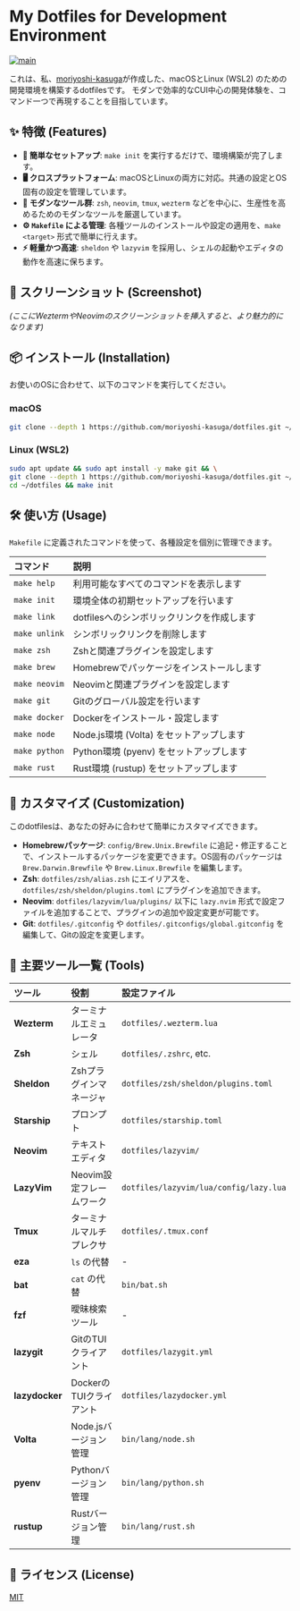 # My Dotfiles for Development Environment

[![main](https://github.com/moriyoshi-kasuga/dotfiles/actions/workflows/main.yml/badge.svg)](https://github.com/moriyoshi-kasuga/dotfiles/actions/workflows/main.yml)

これは、私、[moriyoshi-kasuga](https://github.com/moriyoshi-kasuga)が作成した、macOSとLinux (WSL2) のための開発環境を構築するdotfilesです。
モダンで効率的なCUI中心の開発体験を、コマンド一つで再現することを目指しています。

## ✨ 特徴 (Features)

- **🚀 簡単なセットアップ**: `make init` を実行するだけで、環境構築が完了します。
- **🖥️ クロスプラットフォーム**: macOSとLinuxの両方に対応。共通の設定とOS固有の設定を管理しています。
- **🔧 モダンなツール群**: `zsh`, `neovim`, `tmux`, `wezterm` などを中心に、生産性を高めるためのモダンなツールを厳選しています。
- **⚙️ `Makefile` による管理**: 各種ツールのインストールや設定の適用を、`make <target>` 形式で簡単に行えます。
- **⚡️ 軽量かつ高速**: `sheldon` や `lazyvim` を採用し、シェルの起動やエディタの動作を高速に保ちます。

## 📸 スクリーンショット (Screenshot)

*(ここにWeztermやNeovimのスクリーンショットを挿入すると、より魅力的になります)*

## 📦 インストール (Installation)

お使いのOSに合わせて、以下のコマンドを実行してください。

### macOS

```sh
git clone --depth 1 https://github.com/moriyoshi-kasuga/dotfiles.git ~/dotfiles && cd ~/dotfiles && make init
```

### Linux (WSL2)

```sh
sudo apt update && sudo apt install -y make git && \
git clone --depth 1 https://github.com/moriyoshi-kasuga/dotfiles.git ~/dotfiles && \
cd ~/dotfiles && make init
```

## 🛠️ 使い方 (Usage)

`Makefile` に定義されたコマンドを使って、各種設定を個別に管理できます。

| コマンド | 説明 |
| :--- | :--- |
| `make help` | 利用可能なすべてのコマンドを表示します |
| `make init` | 環境全体の初期セットアップを行います |
| `make link` | dotfilesへのシンボリックリンクを作成します |
| `make unlink` | シンボリックリンクを削除します |
| `make zsh` | Zshと関連プラグインを設定します |
| `make brew` | Homebrewでパッケージをインストールします |
| `make neovim` | Neovimと関連プラグインを設定します |
| `make git` | Gitのグローバル設定を行います |
| `make docker` | Dockerをインストール・設定します |
| `make node` | Node.js環境 (Volta) をセットアップします |
| `make python` | Python環境 (pyenv) をセットアップします |
| `make rust` | Rust環境 (rustup) をセットアップします |

## 🎨 カスタマイズ (Customization)

このdotfilesは、あなたの好みに合わせて簡単にカスタマイズできます。

- **Homebrewパッケージ**: `config/Brew.Unix.Brewfile` に追記・修正することで、インストールするパッケージを変更できます。OS固有のパッケージは `Brew.Darwin.Brewfile` や `Brew.Linux.Brewfile` を編集します。
- **Zsh**: `dotfiles/zsh/alias.zsh` にエイリアスを、`dotfiles/zsh/sheldon/plugins.toml` にプラグインを追加できます。
- **Neovim**: `dotfiles/lazyvim/lua/plugins/` 以下に `lazy.nvim` 形式で設定ファイルを追加することで、プラグインの追加や設定変更が可能です。
- **Git**: `dotfiles/.gitconfig` や `dotfiles/.gitconfigs/global.gitconfig` を編集して、Gitの設定を変更します。

## 🧰 主要ツール一覧 (Tools)

| ツール | 役割 | 設定ファイル |
| :--- | :--- | :--- |
| **Wezterm** | ターミナルエミュレータ | `dotfiles/.wezterm.lua` |
| **Zsh** | シェル | `dotfiles/.zshrc`, etc. |
| **Sheldon** | Zshプラグインマネージャ | `dotfiles/zsh/sheldon/plugins.toml` |
| **Starship** | プロンプト | `dotfiles/starship.toml` |
| **Neovim** | テキストエディタ | `dotfiles/lazyvim/` |
| **LazyVim** | Neovim設定フレームワーク | `dotfiles/lazyvim/lua/config/lazy.lua` |
| **Tmux** | ターミナルマルチプレクサ | `dotfiles/.tmux.conf` |
| **eza** | `ls` の代替 | - |
| **bat** | `cat` の代替 | `bin/bat.sh` |
| **fzf** | 曖昧検索ツール | - |
| **lazygit** | GitのTUIクライアント | `dotfiles/lazygit.yml` |
| **lazydocker** | DockerのTUIクライアント | `dotfiles/lazydocker.yml` |
| **Volta** | Node.jsバージョン管理 | `bin/lang/node.sh` |
| **pyenv** | Pythonバージョン管理 | `bin/lang/python.sh` |
| **rustup** | Rustバージョン管理 | `bin/lang/rust.sh` |

## 📜 ライセンス (License)

[MIT](./LICENSE)
